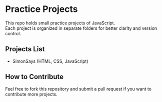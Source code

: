 # Practice Projects

This repo holds small practice projects of JavaScript.  
Each project is organized in separate folders for better clarity and version control.

## Projects List

- SimonSays (HTML, CSS, JavaScript)

## How to Contribute

Feel free to fork this repository and submit a pull request if you want to contribute more projects.
